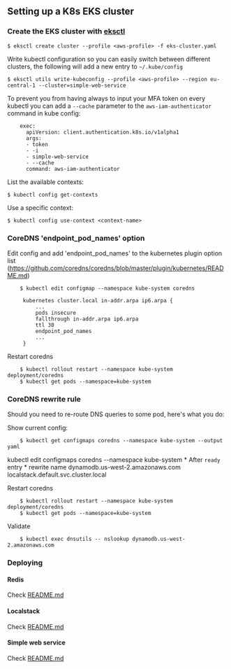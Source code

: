 ## Setting up a K8s EKS cluster

### Create the EKS cluster with [eksctl](https://eksctl.io/)

```
$ eksctl create cluster --profile <aws-profile> -f eks-cluster.yaml
```

Write kubectl configuration so you can easily switch between different clusters,
the following will add a new entry to `~/.kube/config`

```
$ eksctl utils write-kubeconfig --profile <aws-profile> --region eu-central-1 --cluster=simple-web-service
```

To prevent you from having always to input your MFA token on every kubectl you can
add a `--cache` parameter to the `aws-iam-authenticator` command in kube config:

```
    exec:
      apiVersion: client.authentication.k8s.io/v1alpha1
      args:
      - token
      - -i
      - simple-web-service
      - --cache
      command: aws-iam-authenticator
```

List the available contexts:
```
$ kubectl config get-contexts
```

Use a specific context:
```
$ kubectl config use-context <context-name>
```

### CoreDNS 'endpoint_pod_names' option

Edit config and add 'endpoint_pod_names' to the kubernetes plugin option list
  (https://github.com/coredns/coredns/blob/master/plugin/kubernetes/README.md)

```
    $ kubectl edit configmap --namespace kube-system coredns

     kubernetes cluster.local in-addr.arpa ip6.arpa {
         ...
         pods insecure
         fallthrough in-addr.arpa ip6.arpa
         ttl 30
         endpoint_pod_names
         ...
     }
```

Restart coredns
```
    $ kubectl rollout restart --namespace kube-system deployment/coredns
    $ kubectl get pods --namespace=kube-system
```

### CoreDNS rewrite rule

Should you need to re-route DNS queries to some pod, here's what you do:

Show current config:
```
    $ kubectl get configmaps coredns --namespace kube-system --output yaml
```
kubectl edit configmaps coredns --namespace kube-system
    * After `ready` entry
        * rewrite name dynamodb.us-west-2.amazonaws.com localstack.default.svc.cluster.local

Restart coredns
```
    $ kubectl rollout restart --namespace kube-system deployment/coredns
    $ kubectl get pods --namespace=kube-system
```

Validate
```
    $ kubectl exec dnsutils -- nslookup dynamodb.us-west-2.amazonaws.com
```

### Deploying

#### Redis

Check [README.md](https://github.com/lrascao/simple_web_server/blob/feature/clustering/k8s/redis/README.md)

#### Localstack

Check [README.md](https://github.com/lrascao/simple_web_server/blob/feature/clustering/k8s/localstack/README.md)

#### Simple web service

Check [README.md](https://github.com/lrascao/simple_web_server/blob/feature/clustering/k8s/simple-web-service/README.md)
